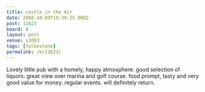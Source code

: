 ```yaml
---
title: castle in the Air
date: 2008-10-09T19:39:25.000Z
post: 11623
board: 8
layout: post
venue: v3083
tags: [folkestone]
permalink: /m/11623/
---
```

Lovely little pub with a homely, happy atmosphere.  good selection of liquors. great view over marina and golf course.  food prompt, tasty and very good value for money.  regular events.  will definitely return.
